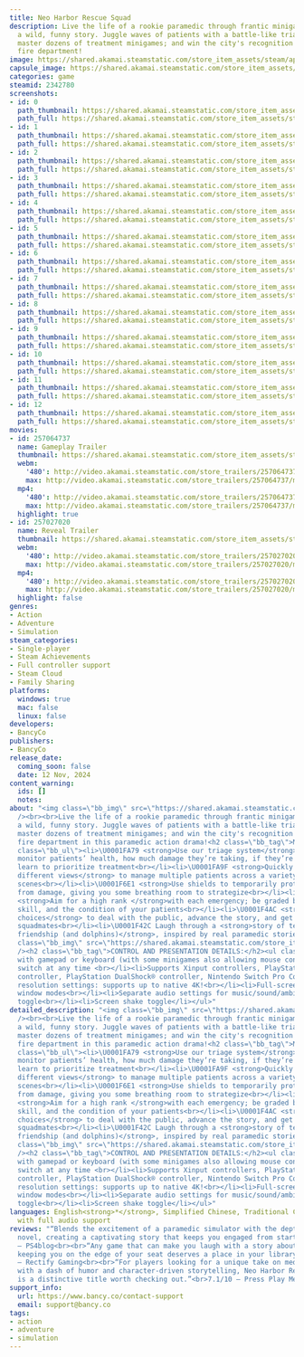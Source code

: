 ```yaml
---
title: Neo Harbor Rescue Squad
description: Live the life of a rookie paramedic through frantic minigame action and
  a wild, funny story. Juggle waves of patients with a battle-like triage system;
  master dozens of treatment minigames; and win the city's recognition from the rival
  fire department!
image: https://shared.akamai.steamstatic.com/store_item_assets/steam/apps/2342780/header.jpg?t=1731604062
capsule_image: https://shared.akamai.steamstatic.com/store_item_assets/steam/apps/2342780/680965b61a41ea626c915b418c4b94c14a86eb1a/capsule_231x87.jpg?t=1731604062
categories: game
steamid: 2342780
screenshots:
- id: 0
  path_thumbnail: https://shared.akamai.steamstatic.com/store_item_assets/steam/apps/2342780/ss_5bd1384cc3a50c3d19e9a6ac7ba02963b70c70ed.600x338.jpg?t=1731604062
  path_full: https://shared.akamai.steamstatic.com/store_item_assets/steam/apps/2342780/ss_5bd1384cc3a50c3d19e9a6ac7ba02963b70c70ed.1920x1080.jpg?t=1731604062
- id: 1
  path_thumbnail: https://shared.akamai.steamstatic.com/store_item_assets/steam/apps/2342780/ss_bf3a3737b4f3eac15f0b3abd7aeebcfa70c8ac6c.600x338.jpg?t=1731604062
  path_full: https://shared.akamai.steamstatic.com/store_item_assets/steam/apps/2342780/ss_bf3a3737b4f3eac15f0b3abd7aeebcfa70c8ac6c.1920x1080.jpg?t=1731604062
- id: 2
  path_thumbnail: https://shared.akamai.steamstatic.com/store_item_assets/steam/apps/2342780/ss_432c9db1e81972d84302865f978991f416f29a36.600x338.jpg?t=1731604062
  path_full: https://shared.akamai.steamstatic.com/store_item_assets/steam/apps/2342780/ss_432c9db1e81972d84302865f978991f416f29a36.1920x1080.jpg?t=1731604062
- id: 3
  path_thumbnail: https://shared.akamai.steamstatic.com/store_item_assets/steam/apps/2342780/ss_ff988b0f6922646d941c456fbea738a31f8e8bd4.600x338.jpg?t=1731604062
  path_full: https://shared.akamai.steamstatic.com/store_item_assets/steam/apps/2342780/ss_ff988b0f6922646d941c456fbea738a31f8e8bd4.1920x1080.jpg?t=1731604062
- id: 4
  path_thumbnail: https://shared.akamai.steamstatic.com/store_item_assets/steam/apps/2342780/ss_c4e85d8fec977c6ec6fc5e805a4d544f913c5692.600x338.jpg?t=1731604062
  path_full: https://shared.akamai.steamstatic.com/store_item_assets/steam/apps/2342780/ss_c4e85d8fec977c6ec6fc5e805a4d544f913c5692.1920x1080.jpg?t=1731604062
- id: 5
  path_thumbnail: https://shared.akamai.steamstatic.com/store_item_assets/steam/apps/2342780/ss_ec882df165dd4d3d078d71d9bc14c0911e8d792e.600x338.jpg?t=1731604062
  path_full: https://shared.akamai.steamstatic.com/store_item_assets/steam/apps/2342780/ss_ec882df165dd4d3d078d71d9bc14c0911e8d792e.1920x1080.jpg?t=1731604062
- id: 6
  path_thumbnail: https://shared.akamai.steamstatic.com/store_item_assets/steam/apps/2342780/ss_fe3e1792ad39e8d35666d13218d4273dba0be5f6.600x338.jpg?t=1731604062
  path_full: https://shared.akamai.steamstatic.com/store_item_assets/steam/apps/2342780/ss_fe3e1792ad39e8d35666d13218d4273dba0be5f6.1920x1080.jpg?t=1731604062
- id: 7
  path_thumbnail: https://shared.akamai.steamstatic.com/store_item_assets/steam/apps/2342780/ss_403be71cb0d3e832988851df35e819852290a0b4.600x338.jpg?t=1731604062
  path_full: https://shared.akamai.steamstatic.com/store_item_assets/steam/apps/2342780/ss_403be71cb0d3e832988851df35e819852290a0b4.1920x1080.jpg?t=1731604062
- id: 8
  path_thumbnail: https://shared.akamai.steamstatic.com/store_item_assets/steam/apps/2342780/ss_29295db583d9a19b9745ec581a112fb8fa639850.600x338.jpg?t=1731604062
  path_full: https://shared.akamai.steamstatic.com/store_item_assets/steam/apps/2342780/ss_29295db583d9a19b9745ec581a112fb8fa639850.1920x1080.jpg?t=1731604062
- id: 9
  path_thumbnail: https://shared.akamai.steamstatic.com/store_item_assets/steam/apps/2342780/ss_72c58fd2be4b6ca68fdc52c963ab014c4757d72a.600x338.jpg?t=1731604062
  path_full: https://shared.akamai.steamstatic.com/store_item_assets/steam/apps/2342780/ss_72c58fd2be4b6ca68fdc52c963ab014c4757d72a.1920x1080.jpg?t=1731604062
- id: 10
  path_thumbnail: https://shared.akamai.steamstatic.com/store_item_assets/steam/apps/2342780/ss_6ca36c45dc3d0a0dd634101f4ac9cc1cc13d45ff.600x338.jpg?t=1731604062
  path_full: https://shared.akamai.steamstatic.com/store_item_assets/steam/apps/2342780/ss_6ca36c45dc3d0a0dd634101f4ac9cc1cc13d45ff.1920x1080.jpg?t=1731604062
- id: 11
  path_thumbnail: https://shared.akamai.steamstatic.com/store_item_assets/steam/apps/2342780/ss_77accf75fc9b6d50453fbf6604e0c71a824a13e5.600x338.jpg?t=1731604062
  path_full: https://shared.akamai.steamstatic.com/store_item_assets/steam/apps/2342780/ss_77accf75fc9b6d50453fbf6604e0c71a824a13e5.1920x1080.jpg?t=1731604062
- id: 12
  path_thumbnail: https://shared.akamai.steamstatic.com/store_item_assets/steam/apps/2342780/ss_bdab9e5e83c15c5014fc8140e4a16d9eb248406e.600x338.jpg?t=1731604062
  path_full: https://shared.akamai.steamstatic.com/store_item_assets/steam/apps/2342780/ss_bdab9e5e83c15c5014fc8140e4a16d9eb248406e.1920x1080.jpg?t=1731604062
movies:
- id: 257064737
  name: Gameplay Trailer
  thumbnail: https://shared.akamai.steamstatic.com/store_item_assets/steam/apps/257064737/8e391a6920752b31ca97638a4cf532478df32dca/movie_600x337.jpg?t=1731264033
  webm:
    '480': http://video.akamai.steamstatic.com/store_trailers/257064737/movie480_vp9.webm?t=1731264033
    max: http://video.akamai.steamstatic.com/store_trailers/257064737/movie_max_vp9.webm?t=1731264033
  mp4:
    '480': http://video.akamai.steamstatic.com/store_trailers/257064737/movie480.mp4?t=1731264033
    max: http://video.akamai.steamstatic.com/store_trailers/257064737/movie_max.mp4?t=1731264033
  highlight: true
- id: 257027020
  name: Reveal Trailer
  thumbnail: https://shared.akamai.steamstatic.com/store_item_assets/steam/apps/257027020/movie.293x165.jpg?t=1720545272
  webm:
    '480': http://video.akamai.steamstatic.com/store_trailers/257027020/movie480_vp9.webm?t=1720545272
    max: http://video.akamai.steamstatic.com/store_trailers/257027020/movie_max_vp9.webm?t=1720545272
  mp4:
    '480': http://video.akamai.steamstatic.com/store_trailers/257027020/movie480.mp4?t=1720545272
    max: http://video.akamai.steamstatic.com/store_trailers/257027020/movie_max.mp4?t=1720545272
  highlight: false
genres:
- Action
- Adventure
- Simulation
steam_categories:
- Single-player
- Steam Achievements
- Full controller support
- Steam Cloud
- Family Sharing
platforms:
  windows: true
  mac: false
  linux: false
developers:
- BancyCo
publishers:
- BancyCo
release_date:
  coming_soon: false
  date: 12 Nov, 2024
content_warning:
  ids: []
  notes:
about: "<img class=\"bb_img\" src=\"https://shared.akamai.steamstatic.com/store_item_assets/steam/apps/2342780/extras/MinigameMontage_75p_128.gif?t=1731604062\"
  /><br><br>Live the life of a rookie paramedic through frantic minigame action and
  a wild, funny story. Juggle waves of patients with a battle-like triage system;
  master dozens of treatment minigames; and win the city's recognition from the rival
  fire department in this paramedic action drama!<h2 class=\"bb_tag\">MAIN FEATURES:</h2><ul
  class=\"bb_ul\"><li>\U0001FA79 <strong>Use our triage system</strong> to quickly
  monitor patients’ health, how much damage they’re taking, if they’re critical, and
  learn to prioritize treatment<br></li><li>\U0001FA9F <strong>Quickly switch between
  different views</strong> to manage multiple patients across a variety of complex
  scenes<br></li><li>\U0001F6E1️ <strong>Use shields to temporarily protect your patients</strong>
  from damage, giving you some breathing room to strategize<br></li><li>\U0001F170️
  <strong>Aim for a high rank </strong>with each emergency; be graded based on speed,
  skill, and the condition of your patients<br></li><li>\U0001F4AC <strong>Make dialogue
  choices</strong> to deal with the public, advance the story, and get to know your
  squadmates<br></li><li>\U0001F42C Laugh through a <strong>story of teamwork and
  friendship (and dolphins)</strong>, inspired by real paramedic stories in Asia!</li></ul><br><img
  class=\"bb_img\" src=\"https://shared.akamai.steamstatic.com/store_item_assets/steam/apps/2342780/extras/ViewSwitching_75p_128.gif?t=1731604062\"
  /><h2 class=\"bb_tag\">CONTROL AND PRESENTATION DETAILS:</h2><ul class=\"bb_ul\"><li>Play
  with gamepad or keyboard (with some minigames also allowing mouse control); freely
  switch at any time <br></li><li>Supports Xinput controllers, PlayStation DualSense®
  controller, PlayStation DualShock® controller, Nintendo Switch Pro Controller<br></li><li>Multiple
  resolution settings: supports up to native 4K!<br></li><li>Full-screen/windowed/borderless
  window modes<br></li><li>Separate audio settings for music/sound/ambience<br></li><li>Vsync
  toggle<br></li><li>Screen shake toggle</li></ul>"
detailed_description: "<img class=\"bb_img\" src=\"https://shared.akamai.steamstatic.com/store_item_assets/steam/apps/2342780/extras/MinigameMontage_75p_128.gif?t=1731604062\"
  /><br><br>Live the life of a rookie paramedic through frantic minigame action and
  a wild, funny story. Juggle waves of patients with a battle-like triage system;
  master dozens of treatment minigames; and win the city's recognition from the rival
  fire department in this paramedic action drama!<h2 class=\"bb_tag\">MAIN FEATURES:</h2><ul
  class=\"bb_ul\"><li>\U0001FA79 <strong>Use our triage system</strong> to quickly
  monitor patients’ health, how much damage they’re taking, if they’re critical, and
  learn to prioritize treatment<br></li><li>\U0001FA9F <strong>Quickly switch between
  different views</strong> to manage multiple patients across a variety of complex
  scenes<br></li><li>\U0001F6E1️ <strong>Use shields to temporarily protect your patients</strong>
  from damage, giving you some breathing room to strategize<br></li><li>\U0001F170️
  <strong>Aim for a high rank </strong>with each emergency; be graded based on speed,
  skill, and the condition of your patients<br></li><li>\U0001F4AC <strong>Make dialogue
  choices</strong> to deal with the public, advance the story, and get to know your
  squadmates<br></li><li>\U0001F42C Laugh through a <strong>story of teamwork and
  friendship (and dolphins)</strong>, inspired by real paramedic stories in Asia!</li></ul><br><img
  class=\"bb_img\" src=\"https://shared.akamai.steamstatic.com/store_item_assets/steam/apps/2342780/extras/ViewSwitching_75p_128.gif?t=1731604062\"
  /><h2 class=\"bb_tag\">CONTROL AND PRESENTATION DETAILS:</h2><ul class=\"bb_ul\"><li>Play
  with gamepad or keyboard (with some minigames also allowing mouse control); freely
  switch at any time <br></li><li>Supports Xinput controllers, PlayStation DualSense®
  controller, PlayStation DualShock® controller, Nintendo Switch Pro Controller<br></li><li>Multiple
  resolution settings: supports up to native 4K!<br></li><li>Full-screen/windowed/borderless
  window modes<br></li><li>Separate audio settings for music/sound/ambience<br></li><li>Vsync
  toggle<br></li><li>Screen shake toggle</li></ul>"
languages: English<strong>*</strong>, Simplified Chinese, Traditional Chinese<br><strong>*</strong>languages
  with full audio support
reviews: "“Blends the excitement of a paramedic simulator with the depth of a visual
  novel, creating a captivating story that keeps you engaged from start to finish.”<br>8/10
  – PS4blog<br><br>“Any game that can make you laugh with a story about dolphins while
  keeping you on the edge of your seat deserves a place in your library.”<br>8/10
  – Rectify Gaming<br><br>“For players looking for a unique take on medical simulation
  with a dash of humor and character-driven storytelling, Neo Harbor Rescue Squad
  is a distinctive title worth checking out.”<br>7.1/10 – Press Play Media<br>"
support_info:
  url: https://www.bancy.co/contact-support
  email: support@bancy.co
tags:
- action
- adventure
- simulation
---
```


